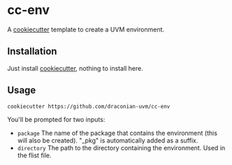 # cc-env
A [cookiecutter](https://github.com/audreyr/cookiecutter) template to create a UVM environment.
## Installation
Just install [cookiecutter](https://github.com/audreyr/cookiecutter), nothing to install here.
## Usage
`cookiecutter https://github.com/draconian-uvm/cc-env`

You'll be prompted for two inputs:
* `package` The name of the package that contains the environment (this will also be created). "_pkg" is automatically added as a suffix.
* `directory` The path to the directory containing the environment. Used in the flist file.
